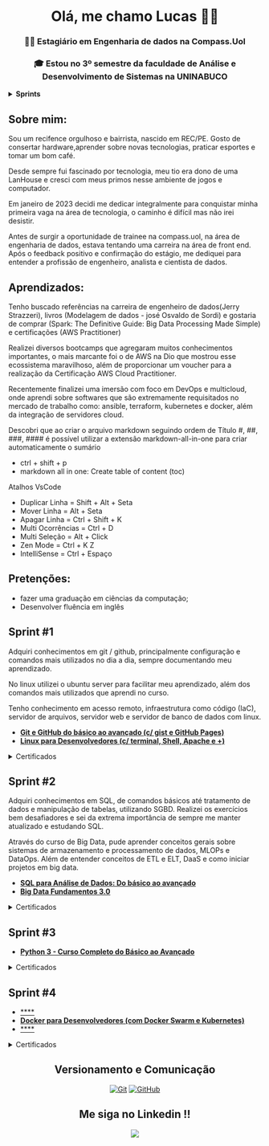 <h1 align='center'> 
  <strong>Olá, me chamo Lucas 👋😃</strong>
</h1>

<h3 align='center'> 

  :man_technologist: <strong>Estagiário em Engenharia de dados na Compass.Uol</strong>
</h3>

<h3 align='center'> 

  :mortar_board: <strong>Estou no 3º semestre da faculdade de Análise e Desenvolvimento de Sistemas na UNINABUCO</strong>
</h3>

<details> <summary><strong>Sprints</strong></summary>

- [x] [**Sprint #1**](#sprint-1)
- [x] [**Sprint #2**](#sprint-2)
- [x] [**Sprint #3**](#sprint-3)
- [ ] [**Sprint #4**](#sprint-4)
- [ ] [**Sprint #5**]()
- [ ] [**Sprint #6**]()
- [ ] [**Sprint #7**]()
- [ ] [**Sprint #8**]()
- [ ] [**Sprint #9**]()
- [ ] [**Sprint #10**]()

</details>



## **Sobre mim:**
  
Sou um recifence orgulhoso e bairrista, nascido em REC/PE. Gosto de consertar hardware,aprender sobre novas tecnologias, praticar esportes e tomar um bom café.

Desde sempre fui fascinado por tecnologia, meu tio era dono de uma LanHouse e cresci com meus primos nesse ambiente de jogos e computador.

Em janeiro de 2023 decidi me dedicar integralmente para conquistar minha primeira vaga na área de tecnologia, o caminho é difícil mas não irei desistir.

Antes de surgir a oportunidade de trainee na compass.uol, na área de engenharia de dados, estava tentando uma carreira na área de front end. Após o feedback positivo e confirmação do estágio, me dediquei para entender a profissão de engenheiro, analista e cientista de dados.

## **Aprendizados:**

Tenho buscado referências na carreira de engenheiro de dados(Jerry Strazzeri), livros (Modelagem de dados - josé Osvaldo de Sordi) e gostaria de comprar (Spark: The Definitive Guide: Big Data Processing Made Simple) e certificações (AWS Practitioner) 

Realizei diversos bootcamps que agregaram muitos conhecimentos importantes, o mais marcante foi o de AWS na Dio que mostrou esse ecossistema maravilhoso, além de proporcionar um voucher para a realização da Certificação AWS Cloud Practitioner.

Recentemente finalizei uma imersão com foco em DevOps e multicloud, onde aprendi sobre softwares que são extremamente requisitados no mercado de trabalho como: ansible, terraform, kubernetes e docker, além da integração de servidores cloud.

Descobri que ao criar o arquivo markdown seguindo ordem de Título #, ##, ###, ####
é possível utilizar a extensão markdown-all-in-one para criar automaticamente o sumário
- ctrl + shift + p 
- markdown all in one: Create table of content (toc)

Atalhos VsCode

- Duplicar Linha = Shift + Alt + Seta
- Mover Linha = Alt + Seta
- Apagar Linha = Ctrl + Shift + K
- Multi Ocorrências = Ctrl + D
- Multi Seleção = Alt + Click
- Zen Mode = Ctrl + K Z
- IntelliSense = Ctrl + Espaço

## **Pretenções:**

- fazer uma graduação em ciências da computação;
- Desenvolver fluência em inglês


## Sprint #1

Adquiri conhecimentos em git / github, principalmente configuração e comandos mais utilizados no dia a dia, sempre documentando meu aprendizado.

No linux utilizei o ubuntu server para facilitar meu aprendizado, além dos comandos mais utilizados que aprendi no curso.

Tenho conhecimento em acesso remoto, infraestrutura como código (IaC), servidor de arquivos, servidor web e servidor de banco de dados com linux.

- [**Git e GitHub do básico ao avançado (c/ gist e GitHub Pages)**](https://github.com/lucasbergamo/Compass_UOL_data_engineering/blob/main/Sprint-1/GitGithub/gitGithub.md)
- [**Linux para Desenvolvedores (c/ terminal, Shell, Apache e +)**](https://github.com/lucasbergamo/Compass_UOL_data_engineering/blob/main/Sprint-1/LinuxParaDesenvolvedores/Linux.md)

<details><summary>Certificados</summary>
  
- [Git e Github](https://github.com/lucasbergamo/Compass_UOL_data_engineering/blob/main/certificados/gitGithub.jpg)
- [Linux](https://github.com/lucasbergamo/Compass_UOL_data_engineering/blob/main/certificados/linux.jpg)

</details>

## Sprint #2

Adquiri conhecimentos em SQL, de comandos básicos até tratamento de dados e manipulação de tabelas, utilizando SGBD. Realizei os exercícios bem desafiadores e sei da extrema importância de sempre me manter atualizado e estudando SQL.

Através do curso de Big Data, pude aprender conceitos gerais sobre sistemas de armazenamento e processamento de dados, MLOPs e DataOps. Além de entender conceitos de ETL e ELT, DaaS e como iniciar projetos em big data.

- [**SQL para Análise de Dados: Do básico ao avançado**](https://github.com/lucasbergamo/Compass_UOL_data_engineering/blob/main/Sprint-2/SqlParaAnaliseDeDadosDoBasicoAoAvancado/SQL.md)
- [**Big Data Fundamentos 3.0**](https://github.com/lucasbergamo/Compass_UOL_data_engineering/blob/main/Sprint-2/BigDataFundamentos/BigDataFundamentos.md)

<details><summary>Certificados</summary>
  
- [SQL para Análise de Dados: Do básico ao avançado](https://github.com/lucasbergamo/Compass_UOL_data_engineering/blob/main/certificados/certificadoSql.jpg)
- [Big Data Fundamentos 3.0](https://github.com/lucasbergamo/Compass_UOL_data_engineering/blob/main/certificados/certificateBigDataFundamentos.jpg)

</details>

## Sprint #3


- [**Python 3 - Curso Completo do Básico ao Avançado**](https://github.com/lucasbergamo/Compass_UOL_data_engineering/blob/main/Sprint-3/python3.md)


<details><summary>Certificados</summary>
  
- []()

</details>

## Sprint #4

- [****]()
- [**Docker para Desenvolvedores (com Docker Swarm e Kubernetes)**]()
- [****]()


<details><summary>Certificados</summary>
  
- []()

</details>

<h2 align='center'> 
  Versionamento e Comunicação
</h2>

<p align='center'>
    <a href="#"><img alt="Git" src="https://img.shields.io/badge/-Git-black?style=flat-square&logo=git"></a>
    <a href="#"><img alt="GitHub" src="https://img.shields.io/badge/-GitHub-181717?style=flat-square&logo=github"></a>
</p>


<h2 align='center'> 
Me siga no Linkedin !!
</h2>

<p align='center'>
  <a href="https://www.linkedin.com/in/lucas-bergamo/">
    <img align="center" src="https://img.shields.io/badge/linkedin-%230077B5.svg?style=for-the-badge&logo=linkedin&logoColor=white" />
  </a>
</p>
